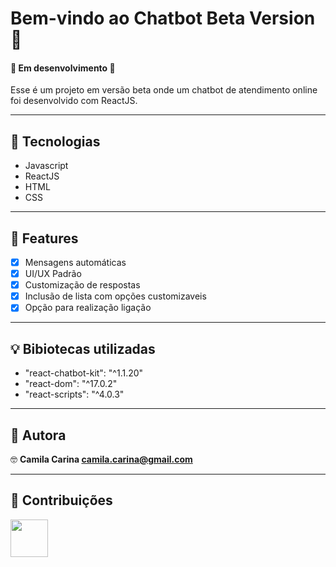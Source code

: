 # Bem-vindo ao Chatbot Beta Version 👋
<h4>🚧 Em desenvolvimento 🚧</h4>



Esse é um projeto em versão beta onde um chatbot de atendimento online foi desenvolvido com ReactJS.

---

<h2>🚀 Tecnologias </h2>

- Javascript
- ReactJS
- HTML
- CSS

---

<h2>🎊 Features</h2>

- [x] Mensagens automáticas
- [x] UI/UX Padrão
- [x] Customização de respostas
- [x] Inclusão de lista com opções customizaveis
- [x] Opção para realização ligação

---

  
<h2>💡 Bibiotecas utilizadas </h2>

   - "react-chatbot-kit": "^1.1.20"
   - "react-dom": "^17.0.2"
   - "react-scripts": "^4.0.3"

---
<h2>👤 Autora</h2>

🤓 **Camila Carina <camila.carina@gmail.com>**

---

<h2>🤗 Contribuições</h2>

<p>

<a href="https://github.com/camilacarina"><img width="60" src="https://avatars.githubusercontent.com/u/1760668?v=4"/>

</p>


